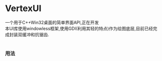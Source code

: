 # VertexUI
一个用于C++Win32桌面的简单界面API,正在开发<br>
本UI库使用windowless框架,使用GDI(利用其轻的特点)作为绘图底层,目前已经完成封装双缓冲和抗锯齿.<br>
<br>
### 用法 ###
